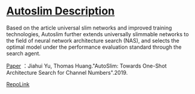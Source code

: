# [Autoslim Description](https://gitee.com/mindspore/models/blob/r1.6/research/cv/AutoSlim/README.md#contents)

Based on the article universal slim networks and improved training technologies, Autoslim further extends universally slimmable networks to the field of neural network architecture search (NAS), and selects the optimal model under the performance evaluation standard through the search agent.

[Paper](https://gitee.com/link?target=https%3A%2F%2Farxiv.org%2Fabs%2F1903.11728v1) ：Jiahui Yu, Thomas Huang."AutoSlim: Towards One-Shot Architecture Search for Channel Numbers".2019.

[RepoLink](https://gitee.com/mindspore/models/tree/r1.6/research/cv/AutoSlim)